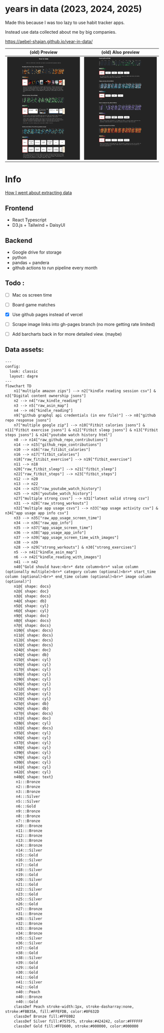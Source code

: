 # years in data (2023, 2024, 2025)

Made this because I was too lazy to use habit tracker apps. 

Instead use data collected about me by big companies. 

https://aebel-shajan.github.io/year-in-data/

(old) Preview | (old) Also preview
-|-
![demo](docs/page_1.jpg) | ![demo2](docs/page_2.jpg)



# Info
[How I went about extracting data](docs/GatheringData.md)

## Frontend
* React Typescript
* D3.js + Tailwind + DaisyUI

## Backend
* Google drive for storage
* python
* pandas + pandera
* github actions to run pipeline every month

## Todo :
- [ ] Mac os screen time
- [ ] Board game matches
- [x] Use github pages instead of vercel
- [ ] Scrape image links into gh-pages branch (no more getting rate limited)
- [ ] Add barcharts back in for more detailed view. (maybe)


## Data assets:
```mermaid
---
config:
  look: classic
  layout: dagre
---
flowchart TD
    n1["multiple amazon zips"] --> n2["kindle reading session csv"] & n3["Digital content ownership jsons"]
    n2 --> n4["raw_kindle_reading"]
    n3 --> n5["raw_asin_map"]
    n4 --> n6["kindle_reading"]
    n9["github graphql api credentials (in env file)"] --> n8["github repo response jsons"]
    n7["multiple google zip"] --> n10["Fitbit calories jsons"] & n11["Fitbit exercise jsons"] & n12["Fitbit sleep jsons"] & n13["Fitbit steps jsons"] & n24["youtube watch history html"]
    n8 --> n14["raw_github_repo_contributions"]
    n14 --> n15["github_repo_contributions"]
    n10 --> n16["raw_fitibit_calories"]
    n16 --> n17["fitbit_calories"]
    n18["raw_fitibit_exercise"] --> n19["fitbit_exercise"]
    n11 --> n18
    n20["raw_fitbit_sleep"] --> n21["fitbit_sleep"]
    n22["raw_fitbit_steps"] --> n23["fitbit_steps"]
    n12 --> n20
    n13 --> n22
    n24 --> n25["raw_youtube_watch_history"]
    n25 --> n26["youtube_watch_history"]
    n27["multiple strong csvs"] --> n31["latest valid strong csv"]
    n31 --> n28["raw_strong_workouts"]
    n32["multiple app usage csvs"] --> n33["app usage activity csv"] & n34["app usage app info csv"]
    n33 --> n35["raw_app_usage_screen_time"]
    n34 --> n36["raw_app_info"]
    n35 --> n37["app_usage_screen_time"]
    n36 --> n38["app_usage_app_info"]
    n37 --> n39["app_usage_screen_time_with_images"]
    n38 --> n39
    n28 --> n29["strong_workouts"] & n30["strong_exercises"]
    n5 --> n41["kindle_asin_map"]
    n6 --> n42["kindle_reading_with_images"]
    n41 --> n42
    n40["Gold should have:<br>* date column<br>* value column (optionally multiple)<br>* category column (optional)<br>* start_time column (optional)<br>* end_time column (optional)<br>* image column (optional)"]
    n1@{ shape: docs}
    n2@{ shape: doc}
    n3@{ shape: docs}
    n4@{ shape: db}
    n5@{ shape: cyl}
    n6@{ shape: cyl}
    n9@{ shape: doc}
    n8@{ shape: docs}
    n7@{ shape: docs}
    n10@{ shape: docs}
    n11@{ shape: docs}
    n12@{ shape: docs}
    n13@{ shape: docs}
    n24@{ shape: doc}
    n14@{ shape: db}
    n15@{ shape: cyl}
    n16@{ shape: cyl}
    n17@{ shape: cyl}
    n18@{ shape: cyl}
    n19@{ shape: cyl}
    n20@{ shape: cyl}
    n21@{ shape: cyl}
    n22@{ shape: cyl}
    n23@{ shape: cyl}
    n25@{ shape: db}
    n26@{ shape: db}
    n27@{ shape: docs}
    n31@{ shape: doc}
    n28@{ shape: cyl}
    n32@{ shape: docs}
    n35@{ shape: cyl}
    n36@{ shape: cyl}
    n37@{ shape: cyl}
    n38@{ shape: cyl}
    n39@{ shape: cyl}
    n29@{ shape: cyl}
    n30@{ shape: cyl}
    n41@{ shape: cyl}
    n42@{ shape: cyl}
    n40@{ shape: text}
     n1:::Bronze
     n2:::Bronze
     n3:::Bronze
     n4:::Silver
     n5:::Silver
     n6:::Gold
     n9:::Bronze
     n8:::Bronze
     n7:::Bronze
     n10:::Bronze
     n11:::Bronze
     n12:::Bronze
     n13:::Bronze
     n24:::Bronze
     n14:::Silver
     n15:::Gold
     n16:::Silver
     n17:::Gold
     n18:::Silver
     n19:::Gold
     n20:::Silver
     n21:::Gold
     n22:::Silver
     n23:::Gold
     n25:::Silver
     n26:::Gold
     n27:::Bronze
     n31:::Bronze
     n28:::Silver
     n32:::Bronze
     n33:::Bronze
     n34:::Bronze
     n35:::Silver
     n36:::Silver
     n37:::Gold
     n38:::Gold
     n38:::Silver
     n39:::Gold
     n29:::Gold
     n30:::Gold
     n41:::Gold
     n41:::Silver
     n42:::Gold
     n40:::Peach
     n40:::Bronze
     n40:::Gold
    classDef Peach stroke-width:1px, stroke-dasharray:none, stroke:#FBB35A, fill:#FFEFDB, color:#8F632D
    classDef Bronze fill:#FFE0B2
    classDef Silver fill:#757575, stroke:#424242, color:#FFFFFF
    classDef Gold fill:#FFD600, stroke:#000000, color:#000000

```
